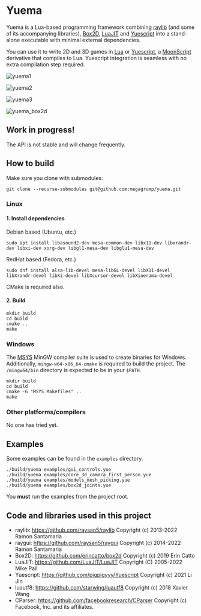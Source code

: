 # Yuema

Yuema is a Lua-based programming framework combining [raylib](https://github.com/raysan5/raylib) (and some of its accompanying libraries), [Box2D](https://github.com/erincatto/box2d), [LuaJIT](https://github.com/LuaJIT/LuaJIT) and [Yuescript](https://github.com/pigpigyyy/Yuescript) into a stand-alone executable with minimal external dependencies.

You can use it to write 2D and 3D games in [Lua](https://www.lua.org/) or [Yuescript](http://yuescript.org), a [MoonScript](https://moonscript.org/) derivative that compiles to Lua. Yuescript integration is seamless with no extra compilation step required.

![yuema1](https://user-images.githubusercontent.com/31128870/152654645-fc42539f-b09d-4257-a525-11d3f9058327.png)

![yuema2](https://user-images.githubusercontent.com/31128870/152654647-da90a5d0-3904-466e-b0c0-e11e906c9c14.png)

![yuema3](https://user-images.githubusercontent.com/31128870/152654649-9f07a8c1-67a5-494c-8514-f79bb51ff2be.png)

![yuema_box2d](https://user-images.githubusercontent.com/31128870/153551507-26d94ece-6d52-4757-abeb-7d2d6fcc4ebb.png)

## Work in progress!

The API is not stable and will change frequently.

## How to build

Make sure you clone with submodules:

    git clone --recurse-submodules git@github.com:megagrump/yuema.git

### Linux

#### 1. Install dependencies 

Debian based (Ubuntu, etc.)

    sudo apt install libasound2-dev mesa-common-dev libx11-dev libxrandr-dev libxi-dev xorg-dev libgl1-mesa-dev libglu1-mesa-dev

RedHat based (Fedora, etc.)

    sudo dnf install alsa-lib-devel mesa-libGL-devel libX11-devel libXrandr-devel libXi-devel libXcursor-devel libXinerama-devel

CMake is required also.

#### 2. Build

```
mkdir build
cd build
cmake ..
make
```

### Windows

The [MSYS](https://www.msys2.org/) MinGW compiler suite is used to create binaries for Windows. Additionally, `mingw-w64-x86_64-cmake` is required to build the project.
The `/mingw64/bin` directory is expected to be in your `$PATH`.

```
mkdir build
cd build
cmake -G "MSYS Makefiles" ..
make
```

### Other platforms/compilers

No one has tried yet.

## Examples

Some examples can be found in the `examples` directory.

```
./build/yuema examples/gui_controls.yue
./build/yuema examples/core_3d_camera_first_person.yue
./build/yuema examples/models_mesh_picking.yue
./build/yuema examples/box2d_joints.yue
```

You **must** run the examples from the project root. 

## Code and libraries used in this project

* raylib: https://github.com/raysan5/raylib Copyright (c) 2013-2022 Ramon Santamaria
* raygui: https://github.com/raysan5/raygui Copyright (c) 2014-2022 Ramon Santamaria
* Box2D: https://github.com/erincatto/box2d Copyright (c) 2019 Erin Catto
* LuaJIT: https://github.com/LuaJIT/LuaJIT Copyright (C) 2005-2022 Mike Pall
* Yuescript: https://github.com/pigpigyyy/Yuescript Copyright (c) 2021 Li Jin
* luautf8: https://github.com/starwing/luautf8 Copyright (c) 2018 Xavier Wang
* CParser: https://github.com/facebookresearch/CParser Copyright (c) Facebook, Inc. and its affiliates.
